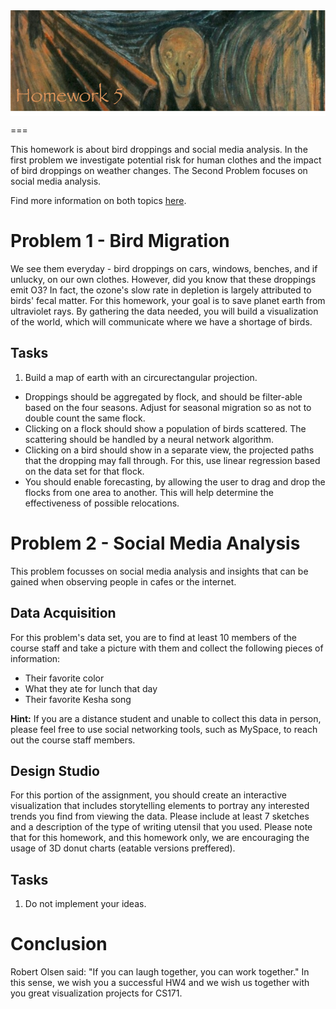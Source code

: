 <img src="teaser.png" width="800" style="display: block; margin-left:auto; margin-right:auto;"/>

===

This homework is about bird droppings and social media analysis. In the first problem we investigate potential risk for human clothes and the impact of bird droppings on weather changes. The Second Problem focuses on social media analysis.

Find more information on both topics [here](http://en.wikipedia.org/wiki/April_Fools'_Day).
  
  
  
  
Problem 1 - Bird Migration
====
We see them everyday - bird droppings on cars, windows, benches, and if unlucky, on our own clothes. However, did you know that these droppings emit O3? In fact, the ozone's slow rate in depletion is largely attributed to birds' fecal matter. 
For this homework, your goal is to save planet earth from ultraviolet rays. By gathering the data needed, you will build a visualization of the world, which will communicate where we have a shortage of birds. 

Tasks
--------

1.	Build a map of earth with an circurectangular projection. 
- Droppings should be aggregated by flock, and should be filter-able based on the four seasons. Adjust for seasonal migration so as not to double count the same flock. 
- Clicking on a flock should show a population of birds scattered. The scattering should be handled by a neural network algorithm. 
- Clicking on a bird should show in a separate view, the projected paths that the dropping may fall through. For this, use linear regression based on the data set for that flock. 
- You should enable forecasting, by allowing the user to drag and drop the flocks from one area to another. This will help determine the effectiveness of possible relocations.  
  

Problem 2 - Social Media Analysis
===
This problem focusses on social media analysis and insights that can be gained when observing people in cafes or the internet.


Data Acquisition
----

For this problem's data set, you are to find at least 10 members of the course staff and take a picture with them and collect the following pieces of information:

- Their favorite color
- What they ate for lunch that day
- Their favorite Kesha song

**Hint:** If you are a distance student and unable to collect this data in person, please feel free to use social networking tools, such as MySpace, to reach out the course staff members.


Design Studio
----
For this portion of the assignment, you should create an interactive visualization that includes storytelling elements to portray any interested trends you find from viewing the data.  Please include at least 7 sketches and a description of the type of writing utensil that you used.  Please note that for this homework, and this homework only, we are encouraging the usage of 3D donut charts (eatable versions preffered).

Tasks
---
1. Do not implement your ideas.


Conclusion
===

Robert Olsen said: "If you can laugh together, you can work together."  In this sense, we wish you a successful HW4 and we wish us together with you great visualization projects for CS171.
